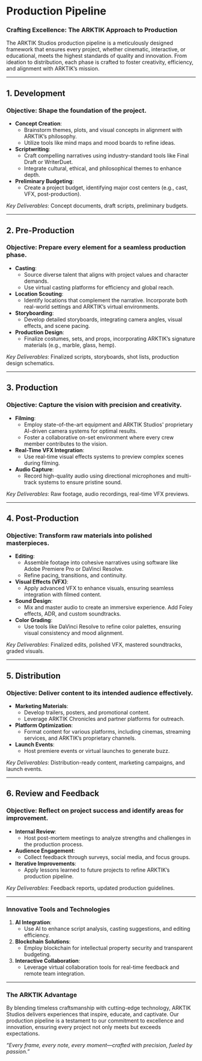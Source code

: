 # Production Pipeline

### **Crafting Excellence: The ARKTIK Approach to Production**

The ARKTIK Studios production pipeline is a meticulously designed framework that ensures every project, whether cinematic, interactive, or educational, meets the highest standards of quality and innovation. From ideation to distribution, each phase is crafted to foster creativity, efficiency, and alignment with ARKTIK’s mission.

---

## **1. Development**
### **Objective**: Shape the foundation of the project.
- **Concept Creation**:
  - Brainstorm themes, plots, and visual concepts in alignment with ARKTIK’s philosophy.
  - Utilize tools like mind maps and mood boards to refine ideas.
- **Scriptwriting**:
  - Craft compelling narratives using industry-standard tools like Final Draft or WriterDuet.
  - Integrate cultural, ethical, and philosophical themes to enhance depth.
- **Preliminary Budgeting**:
  - Create a project budget, identifying major cost centers (e.g., cast, VFX, post-production).

*Key Deliverables*: Concept documents, draft scripts, preliminary budgets.

---

## **2. Pre-Production**
### **Objective**: Prepare every element for a seamless production phase.
- **Casting**:
  - Source diverse talent that aligns with project values and character demands.
  - Use virtual casting platforms for efficiency and global reach.
- **Location Scouting**:
  - Identify locations that complement the narrative. Incorporate both real-world settings and ARKTIK’s virtual environments.
- **Storyboarding**:
  - Develop detailed storyboards, integrating camera angles, visual effects, and scene pacing.
- **Production Design**:
  - Finalize costumes, sets, and props, incorporating ARKTIK’s signature materials (e.g., marble, glass, hemp).

*Key Deliverables*: Finalized scripts, storyboards, shot lists, production design schematics.

---

## **3. Production**
### **Objective**: Capture the vision with precision and creativity.
- **Filming**:
  - Employ state-of-the-art equipment and ARKTIK Studios' proprietary AI-driven camera systems for optimal results.
  - Foster a collaborative on-set environment where every crew member contributes to the vision.
- **Real-Time VFX Integration**:
  - Use real-time visual effects systems to preview complex scenes during filming.
- **Audio Capture**:
  - Record high-quality audio using directional microphones and multi-track systems to ensure pristine sound.

*Key Deliverables*: Raw footage, audio recordings, real-time VFX previews.

---

## **4. Post-Production**
### **Objective**: Transform raw materials into polished masterpieces.
- **Editing**:
  - Assemble footage into cohesive narratives using software like Adobe Premiere Pro or DaVinci Resolve.
  - Refine pacing, transitions, and continuity.
- **Visual Effects (VFX)**:
  - Apply advanced VFX to enhance visuals, ensuring seamless integration with filmed content.
- **Sound Design**:
  - Mix and master audio to create an immersive experience. Add Foley effects, ADR, and custom soundtracks.
- **Color Grading**:
  - Use tools like DaVinci Resolve to refine color palettes, ensuring visual consistency and mood alignment.

*Key Deliverables*: Finalized edits, polished VFX, mastered soundtracks, graded visuals.

---

## **5. Distribution**
### **Objective**: Deliver content to its intended audience effectively.
- **Marketing Materials**:
  - Develop trailers, posters, and promotional content.
  - Leverage ARKTIK Chronicles and partner platforms for outreach.
- **Platform Optimization**:
  - Format content for various platforms, including cinemas, streaming services, and ARKTIK’s proprietary channels.
- **Launch Events**:
  - Host premiere events or virtual launches to generate buzz.

*Key Deliverables*: Distribution-ready content, marketing campaigns, and launch events.

---

## **6. Review and Feedback**
### **Objective**: Reflect on project success and identify areas for improvement.
- **Internal Review**:
  - Host post-mortem meetings to analyze strengths and challenges in the production process.
- **Audience Engagement**:
  - Collect feedback through surveys, social media, and focus groups.
- **Iterative Improvements**:
  - Apply lessons learned to future projects to refine ARKTIK’s production pipeline.

*Key Deliverables*: Feedback reports, updated production guidelines.

---

### **Innovative Tools and Technologies**
1. **AI Integration**:
   - Use AI to enhance script analysis, casting suggestions, and editing efficiency.
2. **Blockchain Solutions**:
   - Employ blockchain for intellectual property security and transparent budgeting.
3. **Interactive Collaboration**:
   - Leverage virtual collaboration tools for real-time feedback and remote team integration.

---

### **The ARKTIK Advantage**
By blending timeless craftsmanship with cutting-edge technology, ARKTIK Studios delivers experiences that inspire, educate, and captivate. Our production pipeline is a testament to our commitment to excellence and innovation, ensuring every project not only meets but exceeds expectations.

*“Every frame, every note, every moment—crafted with precision, fueled by passion.”*
